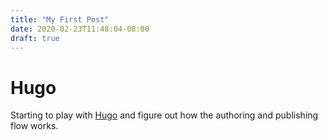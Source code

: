 ```yaml
---
title: "My First Post"
date: 2020-02-23T11:48:04-08:00
draft: true
---
```


# Hugo

Starting to play with [Hugo](https://gohugo.io/getting-started/quick-start/) and figure out how the authoring and publishing flow works.

